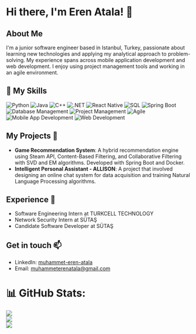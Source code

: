 # Hi there, I'm Eren Atala! 👋

## About Me
I'm a junior software engineer based in Istanbul, Turkey, passionate about learning new technologies and applying my analytical approach to problem-solving. My experience spans across mobile application development and web development. I enjoy using project management tools and working in an agile environment.

## 🚀 My Skills

![Python](https://img.shields.io/badge/python-%233776AB.svg?style=for-the-badge&logo=python&logoColor=white)
![Java](https://img.shields.io/badge/java-%23ED8B00.svg?style=for-the-badge&logo=java&logoColor=white)
![C++](https://img.shields.io/badge/c++-%2300599C.svg?style=for-the-badge&logo=c%2B%2B&logoColor=white)
![.NET](https://img.shields.io/badge/.net-%23512BD4.svg?style=for-the-badge&logo=.net&logoColor=white)
![React Native](https://img.shields.io/badge/react%20native-%2361DAFB.svg?style=for-the-badge&logo=react&logoColor=white)
![SQL](https://img.shields.io/badge/sql-%2300f.svg?style=for-the-badge&logo=sql&logoColor=white)
![Spring Boot](https://img.shields.io/badge/Spring_Boot-F2F4F9?style=for-the-badge&logo=spring-boot)
![Database Management](https://img.shields.io/badge/DBMS-blue?style=for-the-badge)
![Project Management](https://img.shields.io/badge/Project_Management-blue?style=for-the-badge)
![Agile](https://img.shields.io/badge/Agile-blue?style=for-the-badge)
![Mobile App Development](https://img.shields.io/badge/Mobile_App_Development-blue?style=for-the-badge)
![Web Development](https://img.shields.io/badge/Web_Development-blue?style=for-the-badge)


## My Projects 🎯
- **Game Recommendation System**: A hybrid recommendation engine using Steam API, Content-Based Filtering, and Collaborative Filtering with SVD and EM algorithms. Developed with Spring Boot and Docker.
- **Intelligent Personal Assistant - ALLISON**: A project that involved designing an online chat system for data acquisition and training Natural Language Processing algorithms.

## Experience 💼
- Software Engineering Intern at TURKCELL TECHNOLOGY
- Network Security Intern at SÜTAŞ
- Candidate Software Developer at SÜTAŞ

## Get in touch 📫
- LinkedIn: [muhammet-eren-atala](https://linkedin.com/in/muhammet-eren-atala-b695b4206/)
- Email: muhammeterenatala@gmail.com
# 📊 GitHub Stats:
![](https://github-readme-stats.vercel.app/api?username=erennatalaa&theme=tokyonight&hide_border=false&include_all_commits=false&count_private=false)<br/>
![](https://github-readme-streak-stats.herokuapp.com/?user=erennatala&theme=tokyonight&hide_border=false)<br/>
![](https://github-readme-stats.vercel.app/api/top-langs/?username=erennatala&theme=tokyonight&hide_border=false&include_all_commits=false&count_private=false&layout=compact)
